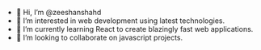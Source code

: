 - 👋 Hi, I’m @zeeshanshahd
- 👀 I’m interested in web development using latest technologies.
- 🌱 I’m currently learning React to create blazingly fast web applications.
- 💞️ I’m looking to collaborate on javascript projects.

<!---
zeeshanshahd/zeeshanshahd is a ✨ special ✨ repository because its `README.md` (this file) appears on your GitHub profile.
You can click the Preview link to take a look at your changes.
--->
